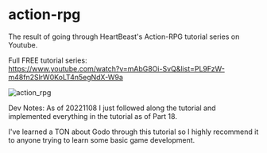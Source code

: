 # action-rpg
The result of going through HeartBeast's Action-RPG tutorial series on Youtube. 

Full FREE tutorial series:  
https://www.youtube.com/watch?v=mAbG8Oi-SvQ&list=PL9FzW-m48fn2SlrW0KoLT4n5egNdX-W9a

![action_rpg](https://user-images.githubusercontent.com/3289703/200717242-e8fe82a2-d5b3-46f0-baf1-29a799274129.jpg)


Dev Notes:
As of 20221108 I just followed along the tutorial and implemented everything in the tutorial as of Part 18.  

I've learned a TON about Godo through this tutorial so I highly recommend it to anyone trying to learn some basic game development. 
